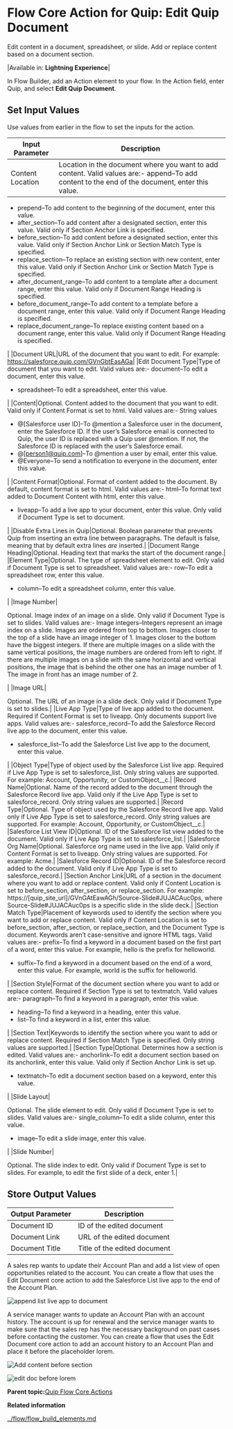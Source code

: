 # Flow Core Action for Quip: Edit Quip Document

Edit content in a document, spreadsheet, or slide. Add or replace content based on a document section.

|Available in: **Lightning Experience**|

In Flow Builder, add an Action element to your flow. In the Action field, enter Quip, and select **Edit Quip Document**.



## Set Input Values

Use values from earlier in the flow to set the inputs for the action.

|Input Parameter|Description|
|---------------|-----------|
|Content Location|Location in the document where you want to add content. Valid values are:-   append–To add content to the end of the document, enter this value.
-   prepend–To add content to the beginning of the document, enter this value.
-   after\_section–To add content after a designated section, enter this value. Valid only if Section Anchor Link is specified.
-   before\_section–To add content before a designated section, enter this value. Valid only if Section Anchor Link or Section Match Type is specified.
-   replace\_section–To replace an existing section with new content, enter this value. Valid only if Section Anchor Link or Section Match Type is specified.
-   after\_document\_range–To add content to a template after a document range, enter this value. Valid only if Document Range Heading is specified.
-   before\_document\_range–To add content to a template before a document range, enter this value. Valid only if Document Range Heading is specified.
-   replace\_document\_range–To replace existing content based on a document range, enter this value. Valid only if Document Range Heading is specified.

|
|Document URL|URL of the document that you want to edit. For example: https://salesforce.quip.com/GVnGbtEasAGa|
|Edit Document Type|Type of document that you want to edit. Valid values are:-   document–To edit a document, enter this value.
-   spreadsheet–To edit a spreadsheet, enter this value.

|
|Content|Optional. Content added to the document that you want to edit. Valid only if Content Format is set to html. Valid values are:-   String values
-   @\[Salesforce user ID\]–To @mention a Salesforce user in the document, enter the Salesforce ID. If the user’s Salesforce email is connected to Quip, the user ID is replaced with a Quip user @mention. If not, the Salesforce ID is replaced with the user’s Salesforce email.
-   @\[person1@quip.com\]–To @mention a user by email, enter this value.
-   @Everyone–To send a notification to everyone in the document, enter this value.

|
|Content Format|Optional. Format of content added to the document. By default, content format is set to html. Valid values are:-   html–To format text added to Document Content with html, enter this value.
-   liveapp–To add a live app to your document, enter this value. Only valid if Document Type is set to document.

|
|Disable Extra Lines in Quip|Optional. Boolean parameter that prevents Quip from inserting an extra line between paragraphs. The default is false, meaning that by default extra lines *are* inserted.|
|Document Range Heading|Optional. Heading text that marks the start of the document range.|
|Element Type|Optional. The type of spreadsheet element to edit. Only valid if Document Type is set to spreadsheet. Valid values are:-   row–To edit a spreadsheet row, enter this value.
-   column–To edit a spreadsheet column, enter this value.

|
|Image Number|

Optional. Image index of an image on a slide. Only valid if Document Type is set to slides. Valid values are:-   Image integers–Integers represent an image index on a slide. Images are ordered from top to bottom. Images closer to the top of a slide have an image integer of 1. Images closer to the bottom have the biggest integers. If there are multiple images on a slide with the same vertical positions, the image numbers are ordered from left to right. If there are multiple images on a slide with the same horizontal and vertical positions, the image that is behind the other one has an image number of 1. The image in front has an image number of 2.

|
|Image URL|

Optional. The URL of an image in a slide deck. Only valid if Document Type is set to slides.|
|Live App Type|Type of live app added to the document. Required if Content Format is set to liveapp. Only documents support live apps. Valid values are:-   salesforce\_record–To add the Salesforce Record live app to the document, enter this value.
-   salesforce\_list–To add the Salesforce List live app to the document, enter this value.

|
|Object Type|Type of object used by the Salesforce List live app. Required if Live App Type is set to salesforce\_list. Only string values are supported. For example: Account, Opportunity, or CustomObject\_\_c.|
|Record Name|Optional. Name of the record added to the document through the Salesforce Record live app. Valid only if the Live App Type is set to salesforce\_record. Only string values are supported.|
|Record Type|Optional. Type of object used by the Salesforce Record live app. Valid only if Live App Type is set to salesforce\_record. Only string values are supported. For example: Account, Opportunity, or CustomObject\_\_c.|
|Salesforce List View ID|Optional. ID of the Salesforce list view added to the document. Valid only if Live App Type is set to salesforce\_list.|
|Salesforce Org Name|Optional. Salesforce org name used in the live app. Valid only if Content Format is set to liveapp. Only string values are supported. For example: Acme.|
|Salesforce Record ID|Optional. ID of the Salesforce record added to the document. Valid only if Live App Type is set to salesforce\_record.|
|Section Anchor Link|URL of a section in the document where you want to add or replace content. Valid only if Content Location is set to before\_section, after\_section, or replace\_section. For example: https://\[quip\_site\_url\]/GVnGAtEawAGh/Source-Slide\#JUJACAuc0ps, where Source-Slide\#JUJACAuc0ps is a specific slide in the slide deck.|
|Section Match Type|Placement of keywords used to identify the section where you want to add or replace content. Valid only if Content Location is set to before\_section, after\_section, or replace\_section, and the Document Type is document. Keywords aren’t case-sensitive and ignore HTML tags. Valid values are:-   prefix–To find a keyword in a document based on the first part of a word, enter this value. For example, hello is the prefix for helloworld.
-   suffix–To find a keyword in a document based on the end of a word, enter this value. For example, world is the suffix for helloworld.

|
|Section Style|Format of the document section where you want to add or replace content. Required if Section Type is set to textmatch. Valid values are:-   paragraph–To find a keyword in a paragraph, enter this value.
-   heading–To find a keyword in a heading, enter this value.
-   list–To find a keyword in a list, enter this value.

|
|Section Text|Keywords to identify the section where you want to add or replace content. Required if Section Match Type is specified. Only string values are supported.|
|Section Type|Optional. Determines how a section is edited. Valid values are:-   anchorlink–To edit a document section based on its anchorlink, enter this value. Valid only if Section Anchor Link is set up.
-   textmatch–To edit a document section based on a keyword, enter this value.

|
|Slide Layout|

Optional. The slide element to edit. Only valid if Document Type is set to slides. Valid values are:-   single\_column–To edit a slide column, enter this value.
-   image–To edit a slide image, enter this value.

|
|Slide Number|

Optional. The slide index to edit. Only valid if Document Type is set to slides. For example, to edit the first slide of a deck, enter 1.|

## Store Output Values

|Output Parameter|Description|
|----------------|-----------|
|Document ID|ID of the edited document|
|Document Link|URL of the edited document|
|Document Title|Title of the edited document|

A sales rep wants to update their Account Plan and add a list view of open opportunities related to the account. You can create a flow that uses the Edit Document core action to add the Salesforce List live app to the end of the Account Plan.

![append list live app to document](images/flow_quip_edit_doc_liveapp.png)

A service manager wants to update an Account Plan with an account history. The account is up for renewal and the service manager wants to make sure that the sales rep has the necessary background on past cases before contacting the customer. You can create a flow that uses the Edit Document core action to add an account history to an Account Plan and place it before the placeholder lorem.

![Add content before section](images/flow_quip_edit_doc_before_1.png)

![edit doc before lorem](images/flow_quip_edit_doc_before_2.png)

**Parent topic:**[Quip Flow Core Actions](../flow/flow_ref_elements_actions_quip.md)

**Related information**  


[../flow/flow\_build\_elements.md](../flow/flow_build_elements.md)

